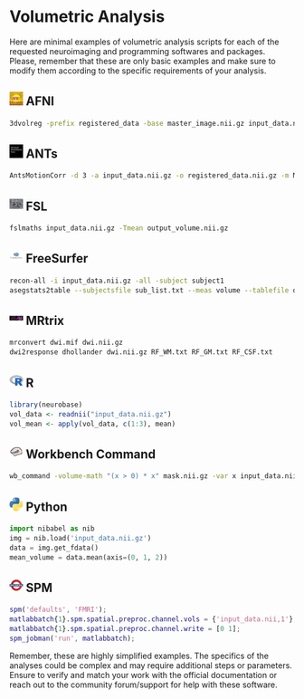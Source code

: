 # Volumetric Analysis

Here are minimal examples of volumetric analysis scripts for each of the requested neuroimaging and programming softwares and packages. Please, remember that these are only basic examples and make sure to modify them according to the specific requirements of your analysis.

## <img src="../icons/afni.png" height="24px" /> AFNI
```bash
3dvolreg -prefix registered_data -base master_image.nii.gz input_data.nii.gz
```
## <img src="../icons/ants.png" height="24px" /> ANTs
```bash
AntsMotionCorr -d 3 -a input_data.nii.gz -o registered_data.nii.gz -m MI[background.nii.gz, input_data.nii.gz, 1, 32]
```
## <img src="../icons/fsl.png" height="24px" /> FSL
```bash
fslmaths input_data.nii.gz -Tmean output_volume.nii.gz
```
## <img src="../icons/freesurfer.png" height="24px" /> FreeSurfer
```bash
recon-all -i input_data.nii.gz -all -subject subject1
asegstats2table --subjectsfile sub_list.txt --meas volume --tablefile output_table.txt
```
## <img src="../icons/mrtrix.png" height="24px" /> MRtrix
```bash
mrconvert dwi.mif dwi.nii.gz
dwi2response dhollander dwi.nii.gz RF_WM.txt RF_GM.txt RF_CSF.txt
```
## <img src="../icons/r.png" height="24px" /> R
```R
library(neurobase)
vol_data <- readnii("input_data.nii.gz")
vol_mean <- apply(vol_data, c(1:3), mean)
```
## <img src="../icons/workbench_command.png" height="24px" /> Workbench Command
```bash
wb_command -volume-math "(x > 0) * x" mask.nii.gz -var x input_data.nii.gz
```
## <img src="../icons/python.png" height="24px" /> Python
```python
import nibabel as nib
img = nib.load('input_data.nii.gz')
data = img.get_fdata()
mean_volume = data.mean(axis=(0, 1, 2))
```
## <img src="../icons/spm.png" height="24px" /> SPM
```MATLAB
spm('defaults', 'FMRI');
matlabbatch{1}.spm.spatial.preproc.channel.vols = {'input_data.nii,1'};
matlabbatch{1}.spm.spatial.preproc.channel.write = [0 1];
spm_jobman('run', matlabbatch);
```
Remember, these are highly simplified examples. The specifics of the analyses could be complex and may require additional steps or parameters. Ensure to verify and match your work with the official documentation or reach out to the community forum/support for help with these software.